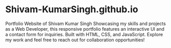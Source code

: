 # Shivam-KumarSingh.github.io
Portfolio Website of Shivam Kumar Singh Showcasing my skills and projects as a Web Developer, this responsive portfolio features an interactive UI and a contact form for inquiries. Built with HTML, CSS, and JavaScript. Explore my work and feel free to reach out for collaboration opportunities!
